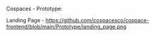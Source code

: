 Cospaces - Prototype:

Landing Page - https://github.com/cospacesco/cospace-frontend/blob/main/Prototype/landing_page.png
